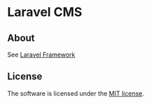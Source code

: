 # Laravel CMS

## About

See [Laravel Framework](https://github.com/laravel/laravel)

## License

The software is licensed under the [MIT license](https://opensource.org/licenses/MIT).
